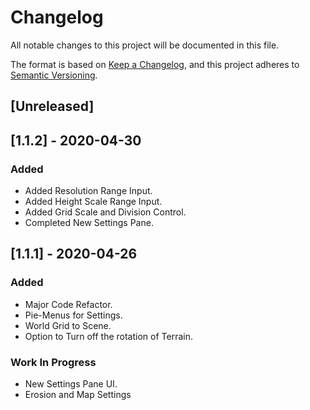 # Changelog
All notable changes to this project will be documented in this file.

The format is based on [Keep a Changelog](https://keepachangelog.com/en/1.0.0/),
and this project adheres to [Semantic Versioning](https://semver.org/spec/v2.0.0.html).

## [Unreleased]

## [1.1.2] - 2020-04-30
### Added
- Added Resolution Range Input.
- Added Height Scale Range Input.
- Added Grid Scale and Division Control.
- Completed New Settings Pane.



## [1.1.1] - 2020-04-26
### Added
- Major Code Refactor.
- Pie-Menus for Settings.
- World Grid to Scene.
- Option to Turn off the rotation of Terrain.

### Work In Progress
- New Settings Pane UI.
- Erosion and Map Settings




